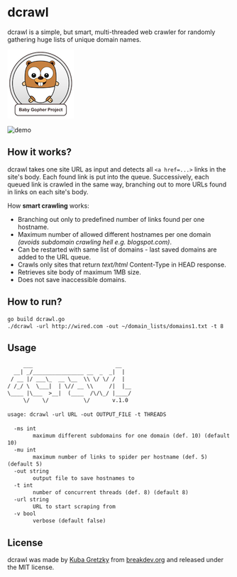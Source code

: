 # dcrawl

dcrawl is a simple, but smart, multi-threaded web crawler for randomly gathering huge lists of unique domain names.

[![baby-gopher](https://raw.githubusercontent.com/drnic/babygopher-site/gh-pages/images/babygopher-badge.png)](http://www.babygopher.org)

![demo](https://raw.githubusercontent.com/kgretzky/dcrawl/master/img/dcrawl.gif)

## How it works?

dcrawl takes one site URL as input and detects all `<a href=...>` links in the site's body. Each found link is put into the queue. Successively, each queued link is crawled in the same way, branching out to more URLs found in links on each site's body.

How **smart crawling** works:
* Branching out only to predefined number of links found per one hostname.
* Maximum number of allowed different hostnames per one domain *(avoids subdomain crawling hell e.g. blogspot.com)*.
* Can be restarted with same list of domains - last saved domains are added to the URL queue.
* Crawls only sites that return *text/html* Content-Type in HEAD response.
* Retrieves site body of maximum 1MB size.
* Does not save inaccessible domains.

## How to run?

```
go build dcrawl.go
./dcrawl -url http://wired.com -out ~/domain_lists/domains1.txt -t 8
```

## Usage

```
     ___                          __
  __| _/________________ __  _  _|  |
 / __ |/ ___\_  __ \__  \\ \/ \/ /  |
/ /_/ \  \___|  | \// __ \\     /|  |__
\____ |\___  >__|  (____  /\/\_/ |____/
     \/    \/           \/       v.1.0

usage: dcrawl -url URL -out OUTPUT_FILE -t THREADS

  -ms int
        maximum different subdomains for one domain (def. 10) (default 10)
  -mu int
        maximum number of links to spider per hostname (def. 5) (default 5)
  -out string
        output file to save hostnames to
  -t int
        number of concurrent threads (def. 8) (default 8)
  -url string
        URL to start scraping from
  -v bool
        verbose (default false)
```

## License

dcrawl was made by [Kuba Gretzky](https://twitter.com/mrgretzky) from [breakdev.org](https://breakdev.org) and released under the MIT license.
